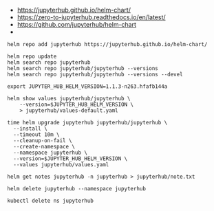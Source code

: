 
* https://jupyterhub.github.io/helm-chart/
* https://zero-to-jupyterhub.readthedocs.io/en/latest/
* https://github.com/jupyterhub/helm-chart
* 

~~~
helm repo add jupyterhub https://jupyterhub.github.io/helm-chart/

helm repo update
helm search repo jupyterhub
helm search repo jupyterhub/jupyterhub --versions
helm search repo jupyterhub/jupyterhub --versions --devel

export JUPYTER_HUB_HELM_VERSION=1.1.3-n263.hfafb144a

helm show values jupyterhub/jupyterhub \
    --version=$JUPYTER_HUB_HELM_VERSION \
    > jupyterhub/values-default.yaml

time helm upgrade jupyterhub jupyterhub/jupyterhub \
  --install \
  --timeout 10m \
  --cleanup-on-fail \
  --create-namespace \
  --namespace jupyterhub \
  --version=$JUPYTER_HUB_HELM_VERSION \
  --values jupyterhub/values.yaml

helm get notes jupyterhub -n jupyterhub > jupyterhub/note.txt

helm delete jupyterhub --namespace jupyterhub

kubectl delete ns jupyterhub
~~~